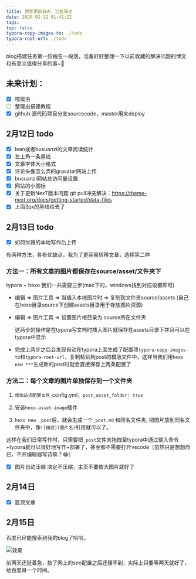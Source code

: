 ```yaml
---
title: 博客更新日志，功能简述
date: 2020-02-12 01:41:22
tags:
top: false
typora-copy-images-to: ./todo
typora-root-url: ./todo
---
```

blog搭建任务第一阶段告一段落，准备好好整理一下以前收藏的解决问题的博文和有意义值得分享的事~💃

## 未来计划：

- [x] 喂爬虫
- [ ] 整理出搭建教程
- [x] github 源代码项目分支sourcecode，master用来deploy

<!-- more -->

## 2月12日 todo

- [x] lean或者busuanzi的文章阅读统计
- [x] 左上角一条黑线
- [x] 文章字体大小格式
- [x] 评论头像怎么弄的gravatar网站上传
- [x] busuanzi网站总访问量设置
- [x] 网站的小图标
- [x] 关于更新NexT版本问题 git pull冲突解决：https://theme-next.org/docs/getting-started/data-files
- [x] 上面3px的黑线给去了 

## 2月13日 todo

- [x] 如何优雅的本地写作后上传

有两种方法，各有优缺点，我为了更容易转移文章，选择第二种

### 方法一：所有文章的图片都保存在source/asset/文件夹下

typora + hexo 我们一共需要三步(mac下的，windows找到对应设置即可)

- 编辑 => 图片工具 => 当插入本地图片时 => 复制到文件夹source/assets (自己在hexo目录source下创建assets目录用于存放图片资源)

- 编辑 => 图片工具 => 设置图片根目录为 source所在文件夹

  这两步的操作是在typora写文档时插入图片就保存在assets目录下并且可以在typora中显示

- 完成上两步之后会发现自动在typora上面生成了配置项`typora-copy-images-to`和`typora-root-url`，复制粘贴到post的模版文件中，这样当我们用`hexo new ***`生成新的post时就会直接保存上两条配置了

### 方法二：每个文章的图片单独保存到一个文件夹

1. `修改站点配置文件`_config.yml，`post_asset_folder: true`

2. 安装`hexo-asset-image`插件
3. `hexo new _post`后，就会生成一个`_post.md` 和同名文件夹, 把图片放到同名文件夹中，像`![描述](图片名)`引用就可以了。

这样在我们日常写作时，只需要把`_post`文件夹拖拽至typora中通过输入命令+typora就可以很好地写作+部署了，甚至都不需要打开vscode（虽然只是想想而已，不开编辑器写诗嘛？😂）

- [x] 图片自动压缩  决定不压缩，主页不要放大图片就好了

## 2月14日

- [x] 置顶文章

## 2月15日

百度已经能搜索到我的blog了哈哈。

![效果](/2B53B102.jpg)

前两天还挺着急，按了网上的seo配置之后还搜不到，实际上只要等两天就好了，给百度哥一个时间。